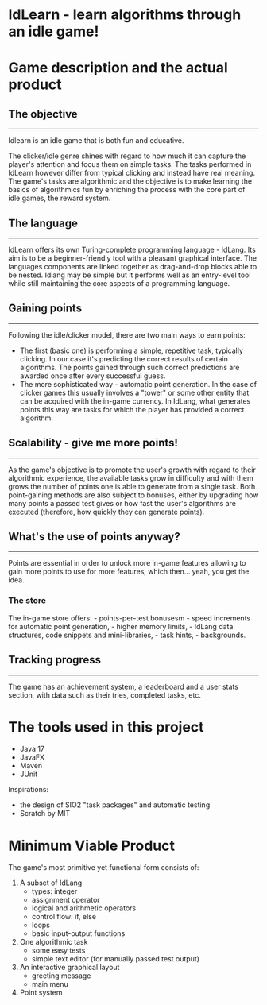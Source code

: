# IdLearn - learn algorithms through an idle game!

# Game description and the actual product

<h2> The objective </h2>
<hr>

Idlearn is an idle game that is both fun and educative. 

The clicker/idle genre shines with regard to how much it can capture the player's attention and focus them on simple tasks. The tasks performed in IdLearn however differ from typical clicking and instead have real meaning. The game's tasks are algorithmic and the objective is to make learning the basics of algorithmics fun by enriching the process with the core part of idle games, the reward system. 


<h2> The language </h2>
<hr>

IdLearn offers its own Turing-complete programming language - IdLang. Its aim is to be a beginner-friendly tool with a pleasant graphical interface. The languages components are linked together as drag-and-drop blocks able to be nested. Idlang may be simple but it performs well as an entry-level tool while still maintaining the core aspects of a programming language.

<h2> Gaining points</h2>
<hr>

Following the idle/clicker model, there are two main ways to earn points:
- The first (basic one) is performing a simple, repetitive task, typically clicking. In our case it's predicting the correct results of certain algorithms. The points gained through such correct predictions are awarded once after every successful guess.
- The more sophisticated way - automatic point generation. In the case of clicker games this usually involves a "tower" or some other entity that can be acquired with the in-game currency. In IdLang, what generates points this way are tasks for which the player has provided a correct algorithm.

<h2> Scalability - give me more points! </h2>
<hr>

As the game's objective is to promote the user's growth with regard to their algorithmic experience, the available tasks grow in difficulty and with them grows the number of points one is able to generate from a single task. Both point-gaining methods are also subject to bonuses, either by upgrading how many points a passed test gives or how fast the user's algorithms are executed (therefore, how quickly they can generate points).

<h2> What's the use of points anyway? </h2>
<hr>

Points are essential in order to unlock more in-game features allowing to gain more points to use for more features, which then... yeah, you get the idea.

<h3> The store </h3>
The in-game store offers:
  - points-per-test bonusesm
  - speed increments for automatic point generation,
  - higher memory limits,
  - IdLang data structures, code snippets and mini-libraries,
  - task hints,
  - backgrounds.

<h2> Tracking progress </h2>
<hr>

The game has an achievement system, a leaderboard and a user stats section, with data such as their tries, completed tasks, etc.


# The tools used in this project
- Java 17
- JavaFX
- Maven
- JUnit

Inspirations:
- the design of SIO2 "task packages" and automatic testing
- Scratch by MIT

# Minimum Viable Product
The game's most primitive yet functional form consists of:
1. A subset of IdLang
   - types: integer
   - assignment operator
   - logical and arithmetic operators
   - control flow: if, else
   - loops
   - basic input-output functions
2. One algorithmic task
   - some easy tests
   - simple text editor (for manually passed test output)
3. An interactive graphical layout
   - greeting message
   - main menu
4. Point system